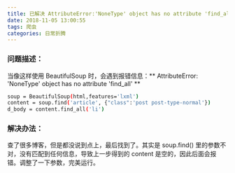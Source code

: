 ```yaml
---
title: 已解决 AttributeError:'NoneType' object has no attribute 'find_all'
date: 2018-11-05 13:00:55
tags: 爬虫
categories: 日常折腾
---
```

### 问题描述：
当像这样使用 BeautifulSoup 时，会遇到报错信息：** AttributeError: 'NoneType' object has no attribute 'find_all' **
<!--more-->
```bash
soup = BeautifulSoup(html,features='lxml')
content = soup.find('article', {"class":'post post-type-normal'})
d_body = content.find_all('li')
```
### 解决办法：
查了很多博客，但是都没说到点上，最后找到了。其实是 soup.find() 里的参数不对，没有匹配到任何信息，导致上一步得到的 content 是空的，因此后面会报错。调整了一下参数，完美运行。
